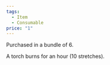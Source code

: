 ```yaml
---  
tags:  
  - Item  
  - Consumable  
price: "1"  
---  
```

Purchased in a bundle of 6.  
  
A torch burns for an hour (10 stretches).